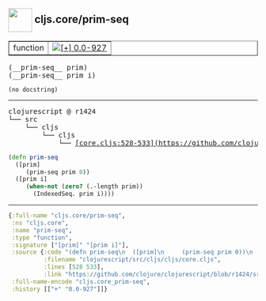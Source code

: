 ## <img width="48px" valign="middle" src="http://i.imgur.com/Hi20huC.png"> cljs.core/prim-seq

 <table border="1">
<tr>
<td>function</td>
<td><a href="https://github.com/cljsinfo/api-refs/tree/0.0-927"><img valign="middle" alt="[+] 0.0-927" src="https://img.shields.io/badge/+-0.0--927-lightgrey.svg"></a> </td>
</tr>
</table>

 <samp>
(__prim-seq__ prim)<br>
(__prim-seq__ prim i)<br>
</samp>

```
(no docstring)
```

---

 <pre>
clojurescript @ r1424
└── src
    └── cljs
        └── cljs
            └── <ins>[core.cljs:528-533](https://github.com/clojure/clojurescript/blob/r1424/src/cljs/cljs/core.cljs#L528-L533)</ins>
</pre>

```clj
(defn prim-seq
  ([prim]
     (prim-seq prim 0))
  ([prim i]
     (when-not (zero? (.-length prim))
       (IndexedSeq. prim i))))
```


---

```clj
{:full-name "cljs.core/prim-seq",
 :ns "cljs.core",
 :name "prim-seq",
 :type "function",
 :signature ["[prim]" "[prim i]"],
 :source {:code "(defn prim-seq\n  ([prim]\n     (prim-seq prim 0))\n  ([prim i]\n     (when-not (zero? (.-length prim))\n       (IndexedSeq. prim i))))",
          :filename "clojurescript/src/cljs/cljs/core.cljs",
          :lines [528 533],
          :link "https://github.com/clojure/clojurescript/blob/r1424/src/cljs/cljs/core.cljs#L528-L533"},
 :full-name-encode "cljs.core_prim-seq",
 :history [["+" "0.0-927"]]}

```
